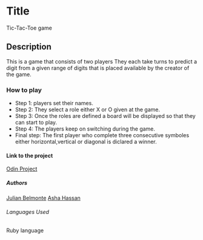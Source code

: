 # Title
Tic-Tac-Toe game

## Description 
This is a game that consists of two players They each take turns to predict a digit from a given range of digits that is placed available by the creator of the game.

### How to play
* Step 1: players set their names.
* Step 2: They select a role either X or O given at the game.
* Step 3: Once the roles are defined a board will be displayed so that they can start to play.
* Step 4: The players keep on switching during the game.
* Final step: The first player who complete three consecutive symboles either horizontal,vertical or diagonal is diclared a winner.

#### Link to the project
[Odin Project](https://www.theodinproject.com/courses/ruby-programming/lessons/oop )

##### Authors
[Julian Belmonte](https://github.com/jucora)
[Asha Hassan](https://github.com/Ashah15)

###### Languages Used
Ruby language 
